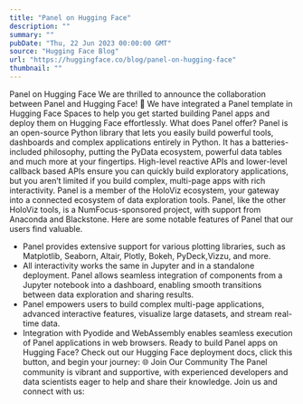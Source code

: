 ```yaml
---
title: "Panel on Hugging Face"
description: ""
summary: ""
pubDate: "Thu, 22 Jun 2023 00:00:00 GMT"
source: "Hugging Face Blog"
url: "https://huggingface.co/blog/panel-on-hugging-face"
thumbnail: ""
---
```


Panel on Hugging Face
We are thrilled to announce the collaboration between Panel and Hugging Face! 🎉 We have integrated a Panel template in Hugging Face Spaces to help you get started building Panel apps and deploy them on Hugging Face effortlessly.
What does Panel offer?
Panel is an open-source Python library that lets you easily build powerful tools, dashboards and complex applications entirely in Python. It has a batteries-included philosophy, putting the PyData ecosystem, powerful data tables and much more at your fingertips. High-level reactive APIs and lower-level callback based APIs ensure you can quickly build exploratory applications, but you aren’t limited if you build complex, multi-page apps with rich interactivity. Panel is a member of the HoloViz ecosystem, your gateway into a connected ecosystem of data exploration tools. Panel, like the other HoloViz tools, is a NumFocus-sponsored project, with support from Anaconda and Blackstone.
Here are some notable features of Panel that our users find valuable.
- Panel provides extensive support for various plotting libraries, such as Matplotlib, Seaborn, Altair, Plotly, Bokeh, PyDeck,Vizzu, and more.
- All interactivity works the same in Jupyter and in a standalone deployment. Panel allows seamless integration of components from a Jupyter notebook into a dashboard, enabling smooth transitions between data exploration and sharing results.
- Panel empowers users to build complex multi-page applications, advanced interactive features, visualize large datasets, and stream real-time data.
- Integration with Pyodide and WebAssembly enables seamless execution of Panel applications in web browsers.
Ready to build Panel apps on Hugging Face? Check out our Hugging Face deployment docs, click this button, and begin your journey:
🌐 Join Our Community
The Panel community is vibrant and supportive, with experienced developers and data scientists eager to help and share their knowledge. Join us and connect with us: